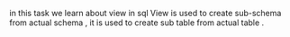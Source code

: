 in this task we learn about view in sql
View is used  to create sub-schema from actual schema , it is used to create sub table from actual table .
